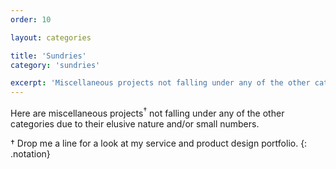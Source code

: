 ```yaml
---
order: 10

layout: categories

title: 'Sundries'
category: 'sundries'

excerpt: 'Miscellaneous projects not falling under any of the other categories due to their elusive nature and/or small numbers.'
---
```


Here are miscellaneous projects<sup class="color">&dagger;</sup> not falling under any of the other categories due to their elusive nature and/or small numbers.

<span class="color">&dagger;</span> Drop me a line for a look at my service and product design portfolio.
{: .notation}